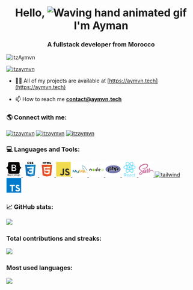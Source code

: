 <h1 align="center">Hello, <img src="https://raw.githubusercontent.com/nixin72/nixin72/master/wave.gif" alt="Waving hand animated gif" height="45" width="45" /> I'm Ayman</h1>
<h3 align="center">A fullstack developer from Morocco</h3>

<p align="left"> <img src="https://komarev.com/ghpvc/?username=itzAymvn&label=Views&color=blue&style=plastic&style=for-the-badge" alt="itzAymvn" /> </p>

<p align="left"> <a href="https://github.com/ryo-ma/github-profile-trophy"><img src="https://github-profile-trophy.vercel.app/?username=itzaymvn" alt="itzaymvn" /></a> </p>

- 👨‍💻 All of my projects are available at [https://aymvn.tech](https://aymvn.tech)

- 📫 How to reach me **contact@aymvn.tech**

<h3 align="left">🌎 Connect with me:</h3>
<p align="left">
<a href="https://twitter.com/itzaymvn" target="blank"><img align="center" src="https://raw.githubusercontent.com/rahuldkjain/github-profile-readme-generator/master/src/images/icons/Social/twitter.svg" alt="itzaymvn" height="30" width="40" /></a>
<a href="https://fb.com/itzaymvn" target="blank"><img align="center" src="https://raw.githubusercontent.com/rahuldkjain/github-profile-readme-generator/master/src/images/icons/Social/facebook.svg" alt="itzaymvn" height="30" width="40" /></a>
<a href="https://instagram.com/itzaymvn" target="blank"><img align="center" src="https://raw.githubusercontent.com/rahuldkjain/github-profile-readme-generator/master/src/images/icons/Social/instagram.svg" alt="itzaymvn" height="30" width="40" /></a>
</p>

<h3 align="left">‍💻 Languages and Tools:</h3>
<p align="left"> <a href="https://getbootstrap.com" target="_blank" rel="noreferrer"> <img src="https://raw.githubusercontent.com/devicons/devicon/master/icons/bootstrap/bootstrap-plain-wordmark.svg" alt="bootstrap" width="40" height="40"/> </a> <a href="https://www.w3schools.com/css/" target="_blank" rel="noreferrer"> <img src="https://raw.githubusercontent.com/devicons/devicon/master/icons/css3/css3-original-wordmark.svg" alt="css3" width="40" height="40"/> </a> <a href="https://www.w3.org/html/" target="_blank" rel="noreferrer"> <img src="https://raw.githubusercontent.com/devicons/devicon/master/icons/html5/html5-original-wordmark.svg" alt="html5" width="40" height="40"/> </a> <a href="https://developer.mozilla.org/en-US/docs/Web/JavaScript" target="_blank" rel="noreferrer"> <img src="https://raw.githubusercontent.com/devicons/devicon/master/icons/javascript/javascript-original.svg" alt="javascript" width="40" height="40"/> </a> <a href="https://www.mysql.com/" target="_blank" rel="noreferrer"> <img src="https://raw.githubusercontent.com/devicons/devicon/master/icons/mysql/mysql-original-wordmark.svg" alt="mysql" width="40" height="40"/> </a> <a href="https://nodejs.org" target="_blank" rel="noreferrer"> <img src="https://raw.githubusercontent.com/devicons/devicon/master/icons/nodejs/nodejs-original-wordmark.svg" alt="nodejs" width="40" height="40"/> </a> <a href="https://www.php.net" target="_blank" rel="noreferrer"> <img src="https://raw.githubusercontent.com/devicons/devicon/master/icons/php/php-original.svg" alt="php" width="40" height="40"/> </a> <a href="https://reactjs.org/" target="_blank" rel="noreferrer"> <img src="https://raw.githubusercontent.com/devicons/devicon/master/icons/react/react-original-wordmark.svg" alt="react" width="40" height="40"/> </a> <a href="https://sass-lang.com" target="_blank" rel="noreferrer"> <img src="https://raw.githubusercontent.com/devicons/devicon/master/icons/sass/sass-original.svg" alt="sass" width="40" height="40"/> </a> <a href="https://tailwindcss.com/" target="_blank" rel="noreferrer"> <img src="https://www.vectorlogo.zone/logos/tailwindcss/tailwindcss-icon.svg" alt="tailwind" width="40" height="40"/> </a> <a href="https://www.typescriptlang.org/" target="_blank" rel="noreferrer"> <img src="https://raw.githubusercontent.com/devicons/devicon/master/icons/typescript/typescript-original.svg" alt="typescript" width="40" height="40"/> </a> </p>

<h3 align="left">📈 GitHub stats: </h3>
<img src="https://github-readme-stats.vercel.app/api?username=itzAymvn&show_icons=true&theme=dark""/>

<h3 align="left">Total contributions and streaks: </h3>
<img src="https://github-readme-streak-stats.herokuapp.com/?user=itzAymvn&theme=dark"/>

<h3 align="left">Most used languages: </h3>
<img src="https://github-readme-stats.vercel.app/api/top-langs?username=ItzAymvn&theme=dark"/>
